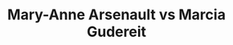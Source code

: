 ---
title: Mary-Anne Arsenault vs Marcia Gudereit
player1:
  name: Arsenault, Mary-Anne
  percent: 85
  wins: 1
  losses: 1
player2:
  name: Gudereit, Marcia
  percent: 85
  wins: 1
  losses: 1
games:
- player1:
    team: NS
    position: Lead
    percent: 81
    win: 0
    loss: 1
  player2:
    team: SK
    position: Lead
    percent: 86
    win: 1
    loss: 0
  event: Hearts
  year: 1993
  draw: Round Robin(9)
  score: NS 4 - SK 6
- player1:
    team: CA
    position: Second
    percent: 89
    win: 1
    loss: 0
  player2:
    team: SK
    position: Lead
    percent: 85
    win: 0
    loss: 1
  event: Hearts
  year: 2003
  draw: Round Robin(14)
  score: CA 8 - SK 3
- player1:
    team: CJO
    position: Third
    percent: 79
    win: 0
    loss: 1
  player2:
    team: BET
    position: Lead
    percent: 84
    win: 1
    loss: 0
  event: Trials (Women)
  year: 2005
  draw: Round Robin(11)
  score: BET 8 - CJO 7
---